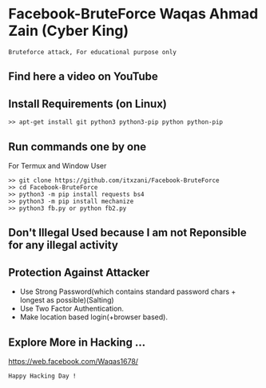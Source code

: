 
# Facebook-BruteForce Waqas Ahmad Zain (Cyber King)
```
Bruteforce attack, For educational purpose only
```
## Find here a video on YouTube

## Install Requirements (on Linux)
```
>> apt-get install git python3 python3-pip python python-pip
```

## Run commands one by one
For Termux and Window User
```
>> git clone https://github.com/itxzani/Facebook-BruteForce
>> cd Facebook-BruteForce
>> python3 -m pip install requests bs4
>> python3 -m pip install mechanize
>> python3 fb.py or python fb2.py
```
## Don't Illegal Used because I am not Reponsible for any illegal activity


## Protection Against Attacker
* Use Strong Password(which contains standard password chars + longest as possible)(Salting)
* Use Two Factor Authentication.
* Make location based login(+browser based).

## Explore More in Hacking ...
https://web.facebook.com/Waqas1678/

~~~
Happy Hacking Day !
~~~
